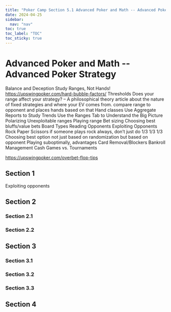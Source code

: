 ```yaml
---
title: "Poker Camp Section 5.1 Advanced Poker and Math -- Advanced Poker Strategy"
date: 2024-04-25
sidebar:
  nav: "nav"
toc: true
toc_label: "TOC"
toc_sticky: true
---
```


# Advanced Poker and Math -- Advanced Poker Strategy
Balance and Deception
Study Ranges, Not Hands!
https://upswingpoker.com/hard-bubble-factors/ 
Thresholds
Does your range affect your strategy? – A philosophical theory article about the nature of fixed strategies and where your EV comes from.
compare range to opponent and places hands based on that
Hand classes
Use Aggregate Reports to Study Trends
Use the Ranges Tab to Understand the Big Picture
Polarizing
Unexploitable ranges
Playing range
Bet sizing
Choosing best bluffs/value bets
Board Types
Reading Opponents
Exploiting Opponents
Rock Paper Scissors if someone plays rock always, don’t just do 1/3 1/3 1/3 
Choosing best option not just based on randomization but based on opponent
Playing suboptimally, advantages 
Card Removal/Blockers
Bankroll Management
Cash Games vs. Tournaments

https://upswingpoker.com/overbet-flop-tips 

## Section 1
Exploiting opponents
## Section 2
### Section 2.1
### Section 2.2


## Section 3
### Section 3.1
### Section 3.2
### Section 3.3

## Section 4

